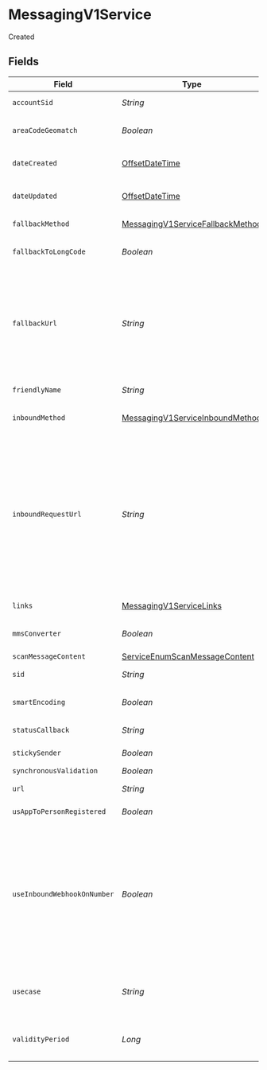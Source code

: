 # MessagingV1Service

Created


## Fields

| Field                                                                                                                                                                                                                                                                                                                                                                                                                                                                                    | Type                                                                                                                                                                                                                                                                                                                                                                                                                                                                                     | Required                                                                                                                                                                                                                                                                                                                                                                                                                                                                                 | Description                                                                                                                                                                                                                                                                                                                                                                                                                                                                              |
| ---------------------------------------------------------------------------------------------------------------------------------------------------------------------------------------------------------------------------------------------------------------------------------------------------------------------------------------------------------------------------------------------------------------------------------------------------------------------------------------- | ---------------------------------------------------------------------------------------------------------------------------------------------------------------------------------------------------------------------------------------------------------------------------------------------------------------------------------------------------------------------------------------------------------------------------------------------------------------------------------------- | ---------------------------------------------------------------------------------------------------------------------------------------------------------------------------------------------------------------------------------------------------------------------------------------------------------------------------------------------------------------------------------------------------------------------------------------------------------------------------------------- | ---------------------------------------------------------------------------------------------------------------------------------------------------------------------------------------------------------------------------------------------------------------------------------------------------------------------------------------------------------------------------------------------------------------------------------------------------------------------------------------- |
| `accountSid`                                                                                                                                                                                                                                                                                                                                                                                                                                                                             | *String*                                                                                                                                                                                                                                                                                                                                                                                                                                                                                 | :heavy_minus_sign:                                                                                                                                                                                                                                                                                                                                                                                                                                                                       | The SID of the [Account](https://www.twilio.com/docs/iam/api/account) that created the Service resource.                                                                                                                                                                                                                                                                                                                                                                                 |
| `areaCodeGeomatch`                                                                                                                                                                                                                                                                                                                                                                                                                                                                       | *Boolean*                                                                                                                                                                                                                                                                                                                                                                                                                                                                                | :heavy_minus_sign:                                                                                                                                                                                                                                                                                                                                                                                                                                                                       | Whether to enable [Area Code Geomatch](https://www.twilio.com/docs/messaging/services#area-code-geomatch) on the Service Instance.                                                                                                                                                                                                                                                                                                                                                       |
| `dateCreated`                                                                                                                                                                                                                                                                                                                                                                                                                                                                            | [OffsetDateTime](https://docs.oracle.com/javase/8/docs/api/java/time/OffsetDateTime.html)                                                                                                                                                                                                                                                                                                                                                                                                | :heavy_minus_sign:                                                                                                                                                                                                                                                                                                                                                                                                                                                                       | The date and time in GMT when the resource was created specified in [ISO 8601](https://en.wikipedia.org/wiki/ISO_8601) format.                                                                                                                                                                                                                                                                                                                                                           |
| `dateUpdated`                                                                                                                                                                                                                                                                                                                                                                                                                                                                            | [OffsetDateTime](https://docs.oracle.com/javase/8/docs/api/java/time/OffsetDateTime.html)                                                                                                                                                                                                                                                                                                                                                                                                | :heavy_minus_sign:                                                                                                                                                                                                                                                                                                                                                                                                                                                                       | The date and time in GMT when the resource was last updated specified in [ISO 8601](https://en.wikipedia.org/wiki/ISO_8601) format.                                                                                                                                                                                                                                                                                                                                                      |
| `fallbackMethod`                                                                                                                                                                                                                                                                                                                                                                                                                                                                         | [MessagingV1ServiceFallbackMethod](../../models/shared/MessagingV1ServiceFallbackMethod.md)                                                                                                                                                                                                                                                                                                                                                                                              | :heavy_minus_sign:                                                                                                                                                                                                                                                                                                                                                                                                                                                                       | The HTTP method we use to call `fallback_url`. Can be: `GET` or `POST`.                                                                                                                                                                                                                                                                                                                                                                                                                  |
| `fallbackToLongCode`                                                                                                                                                                                                                                                                                                                                                                                                                                                                     | *Boolean*                                                                                                                                                                                                                                                                                                                                                                                                                                                                                | :heavy_minus_sign:                                                                                                                                                                                                                                                                                                                                                                                                                                                                       | Whether to enable [Fallback to Long Code](https://www.twilio.com/docs/messaging/services#fallback-to-long-code) for messages sent through the Service instance.                                                                                                                                                                                                                                                                                                                          |
| `fallbackUrl`                                                                                                                                                                                                                                                                                                                                                                                                                                                                            | *String*                                                                                                                                                                                                                                                                                                                                                                                                                                                                                 | :heavy_minus_sign:                                                                                                                                                                                                                                                                                                                                                                                                                                                                       | The URL that we call using `fallback_method` if an error occurs while retrieving or executing the TwiML from the Inbound Request URL. If the `use_inbound_webhook_on_number` field is enabled then the webhook url defined on the phone number will override the `fallback_url` defined for the Messaging Service.                                                                                                                                                                       |
| `friendlyName`                                                                                                                                                                                                                                                                                                                                                                                                                                                                           | *String*                                                                                                                                                                                                                                                                                                                                                                                                                                                                                 | :heavy_minus_sign:                                                                                                                                                                                                                                                                                                                                                                                                                                                                       | The string that you assigned to describe the resource.                                                                                                                                                                                                                                                                                                                                                                                                                                   |
| `inboundMethod`                                                                                                                                                                                                                                                                                                                                                                                                                                                                          | [MessagingV1ServiceInboundMethod](../../models/shared/MessagingV1ServiceInboundMethod.md)                                                                                                                                                                                                                                                                                                                                                                                                | :heavy_minus_sign:                                                                                                                                                                                                                                                                                                                                                                                                                                                                       | The HTTP method we use to call `inbound_request_url`. Can be `GET` or `POST`.                                                                                                                                                                                                                                                                                                                                                                                                            |
| `inboundRequestUrl`                                                                                                                                                                                                                                                                                                                                                                                                                                                                      | *String*                                                                                                                                                                                                                                                                                                                                                                                                                                                                                 | :heavy_minus_sign:                                                                                                                                                                                                                                                                                                                                                                                                                                                                       | The URL we call using `inbound_method` when a message is received by any phone number or short code in the Service. When this property is `null`, receiving inbound messages is disabled. All messages sent to the Twilio phone number or short code will not be logged and received on the Account. If the `use_inbound_webhook_on_number` field is enabled then the webhook url defined on the phone number will override the `inbound_request_url` defined for the Messaging Service. |
| `links`                                                                                                                                                                                                                                                                                                                                                                                                                                                                                  | [MessagingV1ServiceLinks](../../models/shared/MessagingV1ServiceLinks.md)                                                                                                                                                                                                                                                                                                                                                                                                                | :heavy_minus_sign:                                                                                                                                                                                                                                                                                                                                                                                                                                                                       | The absolute URLs of related resources.                                                                                                                                                                                                                                                                                                                                                                                                                                                  |
| `mmsConverter`                                                                                                                                                                                                                                                                                                                                                                                                                                                                           | *Boolean*                                                                                                                                                                                                                                                                                                                                                                                                                                                                                | :heavy_minus_sign:                                                                                                                                                                                                                                                                                                                                                                                                                                                                       | Whether to enable the [MMS Converter](https://www.twilio.com/docs/messaging/services#mms-converter) for messages sent through the Service instance.                                                                                                                                                                                                                                                                                                                                      |
| `scanMessageContent`                                                                                                                                                                                                                                                                                                                                                                                                                                                                     | [ServiceEnumScanMessageContent](../../models/shared/ServiceEnumScanMessageContent.md)                                                                                                                                                                                                                                                                                                                                                                                                    | :heavy_minus_sign:                                                                                                                                                                                                                                                                                                                                                                                                                                                                       | N/A                                                                                                                                                                                                                                                                                                                                                                                                                                                                                      |
| `sid`                                                                                                                                                                                                                                                                                                                                                                                                                                                                                    | *String*                                                                                                                                                                                                                                                                                                                                                                                                                                                                                 | :heavy_minus_sign:                                                                                                                                                                                                                                                                                                                                                                                                                                                                       | The unique string that we created to identify the Service resource.                                                                                                                                                                                                                                                                                                                                                                                                                      |
| `smartEncoding`                                                                                                                                                                                                                                                                                                                                                                                                                                                                          | *Boolean*                                                                                                                                                                                                                                                                                                                                                                                                                                                                                | :heavy_minus_sign:                                                                                                                                                                                                                                                                                                                                                                                                                                                                       | Whether to enable [Smart Encoding](https://www.twilio.com/docs/messaging/services#smart-encoding) for messages sent through the Service instance.                                                                                                                                                                                                                                                                                                                                        |
| `statusCallback`                                                                                                                                                                                                                                                                                                                                                                                                                                                                         | *String*                                                                                                                                                                                                                                                                                                                                                                                                                                                                                 | :heavy_minus_sign:                                                                                                                                                                                                                                                                                                                                                                                                                                                                       | The URL we call to [pass status updates](https://www.twilio.com/docs/sms/api/message-resource#message-status-values) about message delivery.                                                                                                                                                                                                                                                                                                                                             |
| `stickySender`                                                                                                                                                                                                                                                                                                                                                                                                                                                                           | *Boolean*                                                                                                                                                                                                                                                                                                                                                                                                                                                                                | :heavy_minus_sign:                                                                                                                                                                                                                                                                                                                                                                                                                                                                       | Whether to enable [Sticky Sender](https://www.twilio.com/docs/messaging/services#sticky-sender) on the Service instance.                                                                                                                                                                                                                                                                                                                                                                 |
| `synchronousValidation`                                                                                                                                                                                                                                                                                                                                                                                                                                                                  | *Boolean*                                                                                                                                                                                                                                                                                                                                                                                                                                                                                | :heavy_minus_sign:                                                                                                                                                                                                                                                                                                                                                                                                                                                                       | Reserved.                                                                                                                                                                                                                                                                                                                                                                                                                                                                                |
| `url`                                                                                                                                                                                                                                                                                                                                                                                                                                                                                    | *String*                                                                                                                                                                                                                                                                                                                                                                                                                                                                                 | :heavy_minus_sign:                                                                                                                                                                                                                                                                                                                                                                                                                                                                       | The absolute URL of the Service resource.                                                                                                                                                                                                                                                                                                                                                                                                                                                |
| `usAppToPersonRegistered`                                                                                                                                                                                                                                                                                                                                                                                                                                                                | *Boolean*                                                                                                                                                                                                                                                                                                                                                                                                                                                                                | :heavy_minus_sign:                                                                                                                                                                                                                                                                                                                                                                                                                                                                       | Whether US A2P campaign is registered for this Service.                                                                                                                                                                                                                                                                                                                                                                                                                                  |
| `useInboundWebhookOnNumber`                                                                                                                                                                                                                                                                                                                                                                                                                                                              | *Boolean*                                                                                                                                                                                                                                                                                                                                                                                                                                                                                | :heavy_minus_sign:                                                                                                                                                                                                                                                                                                                                                                                                                                                                       | A boolean value that indicates either the webhook url configured on the phone number will be used or `inbound_request_url`/`fallback_url` url will be called when a message is received from the phone number. If this field is enabled then the webhook url defined on the phone number will override the `inbound_request_url`/`fallback_url` defined for the Messaging Service.                                                                                                       |
| `usecase`                                                                                                                                                                                                                                                                                                                                                                                                                                                                                | *String*                                                                                                                                                                                                                                                                                                                                                                                                                                                                                 | :heavy_minus_sign:                                                                                                                                                                                                                                                                                                                                                                                                                                                                       | A string that describes the scenario in which the Messaging Service will be used. Examples: [notification, marketing, verification, poll ..]                                                                                                                                                                                                                                                                                                                                             |
| `validityPeriod`                                                                                                                                                                                                                                                                                                                                                                                                                                                                         | *Long*                                                                                                                                                                                                                                                                                                                                                                                                                                                                                   | :heavy_minus_sign:                                                                                                                                                                                                                                                                                                                                                                                                                                                                       | How long, in seconds, messages sent from the Service are valid. Can be an integer from `1` to `14,400`.                                                                                                                                                                                                                                                                                                                                                                                  |